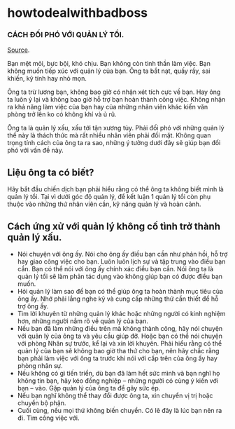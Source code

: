# howtodealwithbadboss


### CÁCH ĐỐI PHÓ VỚI QUẢN LÝ TỒI.

[Source](https://www.thebalance.com/bad-to-the-bone-dealing-with-a-bad-boss-1917714).


Bạn mệt mỏi, bực bội, khó chịu. Bạn không còn tinh thần làm việc. Bạn không muốn tiếp xúc với quản lý của bạn. Ông ta bắt nạt, quấy rầy, sai khiến, kỹ tính hay nhỏ mọn.

Ông ta trừ lương bạn, không bao giờ có nhận xét tích cực về bạn. Hay ông ta luôn ỷ lại và không bao giờ hỗ trợ bạn hoàn thành công việc. Không nhận ra khả năng làm việc của bạn hay của những nhân viên khác kiến văn phòng trở lên ko có không khí và ủ rũ.

Ông ta là quản lý xấu, xấu tới tận xương tủy. Phải đối phó với những quản lý thế này là thách thức mà rất nhiều nhân viên phải đối mặt. Không quan trọng tính cách của ông ta ra sao, những ý tưởng dưới đây sẽ giúp bạn đối phó với vấn đề này.


## Liệu ông ta có biết?

Hãy bắt đầu chiến dịch bạn phải hiểu rằng có thể ông ta không biết mình là quản lý tồi. Tại vì dưới góc độ quản lý, để kết luận 1 quản lý tồi còn phụ thuộc vào những thứ nhân viên cần, kỹ năng quản lý và hoàn cảnh.

## Cách ứng xử với quản lý không cố tình trở thành quản lý xấu.

-	Nói chuyện với ông ấy. Nói cho ông ấy điều bạn cần như phản hồi, hỗ trợ hay giao công việc cho bạn. Luôn luôn lịch sự và tập trung vào điều bạn cần. Bạn có thể nói với ông ấy chính xác điều bạn cần. Nói ông ta là quản lý tồi sẽ làm phản tác dụng vào không giúp bạn có được điều bạn muốn.
-	Hỏi quản lý làm sao để bạn có thể giúp ông ta hoàn thành mục tiêu của ông ấy. Nhớ phải lắng nghe kỹ và cung cấp những thứ cần thiết để hỗ trợ ông ấy.
-	Tìm lời khuyên từ những quản lý khác hoặc những người có kinh nghiệm hơn, những người nắm rõ về quản lý của bạn.
-	Nếu bạn đã làm những điều trên mà không thành công, hãy nói chuyện với quản lý của ông ta và yêu cầu giúp đỡ. Hoặc bạn có thể nói chuyện với phòng Nhân sự trước, kể lại và xin lời khuyên. Phải hiểu rằng có thể quản lý của bạn sẽ không bao giờ tha thứ cho bạn, nên hãy chắc rằng bạn phải làm việc với ông ta trước khi nói với cấp trên của ông ấy hay phòng nhân sự.
-	Nếu không có gì tiến triển, dù bạn đã làm hết sức mình và bạn nghĩ họ không tin bạn, hãy kéo đồng nghiệp – những người có cùng ý kiến với bạn – vào. Gặp quản lý của ông ta để gây sức ép.
-	Nếu bạn nghĩ không thể thay đổi được ông ta, xin chuyển vị trị hoặc chuyển bộ phận.
-	Cuối cùng, nếu mọi thứ không biến chuyển. Có lẽ đây là lúc bạn nên ra đi. Tìm công việc với.
